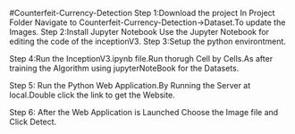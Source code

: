 #Counterfeit-Currency-Detection
  Step 1:Download the project 
        In Project Folder Navigate to Counterfeit-Currency-Detection->Dataset.To update the Images.
  Step 2:Install Jupyter Notebook 
        Use the Jupyter Notebook for editing the code of the inceptionV3.
  Step 3:Setup the python environtment.
  
  Step 4:Run the InceptionV3.ipynb file.Run thorugh Cell by Cells.As after training the Algorithm using jupyterNoteBook for the Datasets.

  Step 5: Run the Python Web Application.By Running the Server at local.Double click the link to get the Website.

  Step 6: After the Web Application is Launched Choose the Image file and Click Detect.
